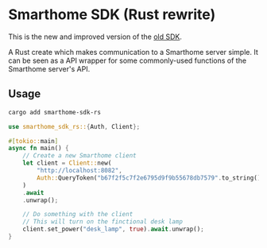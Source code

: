 # Smarthome SDK (Rust rewrite)

This is the new and improved version of the [old SDK](https://github.com/smarthome-go/sdk).

A Rust create which makes communication to a Smarthome server simple. It can be
seen as a API wrapper for some commonly-used functions of the Smarthome server's
API.

## Usage

```bash
cargo add smarthome-sdk-rs
```

```rust
use smarthome_sdk_rs::{Auth, Client};

#[tokio::main]
async fn main() {
    // Create a new Smarthome client
    let client = Client::new(
        "http://localhost:8082",
        Auth::QueryToken("b67f2f5c7f2e6795d9f9b55678db7579".to_string()),
    )
    .await
    .unwrap();

    // Do something with the client
    // This will turn on the finctional desk lamp
    client.set_power("desk_lamp", true).await.unwrap();
}
```
